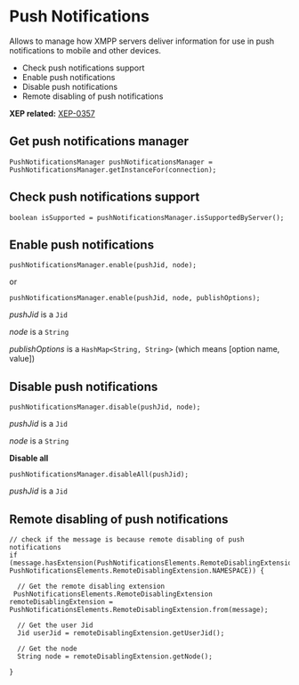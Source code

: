 Push Notifications
==================

Allows to manage how XMPP servers deliver information for use in push notifications to mobile and other devices.

  * Check push notifications support
  * Enable push notifications
  * Disable push notifications
  * Remote disabling of push notifications


**XEP related:** [XEP-0357](http://xmpp.org/extensions/xep-0357.html)


Get push notifications manager
------------------------------
```
PushNotificationsManager pushNotificationsManager = PushNotificationsManager.getInstanceFor(connection);
```


Check push notifications support
--------------------------------

```
boolean isSupported = pushNotificationsManager.isSupportedByServer();
```


Enable push notifications
-----------------------

```
pushNotificationsManager.enable(pushJid, node);
```
or
```
pushNotificationsManager.enable(pushJid, node, publishOptions);
```
*pushJid* is a `Jid`

*node* is a `String`

*publishOptions* is a `HashMap<String, String>` (which means [option name, value])


Disable push notifications
--------------------------

```
pushNotificationsManager.disable(pushJid, node);
```
*pushJid* is a `Jid`

*node* is a `String`

**Disable all**

```
pushNotificationsManager.disableAll(pushJid);
```
*pushJid* is a `Jid`


Remote disabling of push notifications
--------------------------------------

```
// check if the message is because remote disabling of push notifications
if (message.hasExtension(PushNotificationsElements.RemoteDisablingExtension.ELEMENT, PushNotificationsElements.RemoteDisablingExtension.NAMESPACE)) {
  
  // Get the remote disabling extension
 PushNotificationsElements.RemoteDisablingExtension remoteDisablingExtension = PushNotificationsElements.RemoteDisablingExtension.from(message);

  // Get the user Jid
  Jid userJid = remoteDisablingExtension.getUserJid();

  // Get the node
  String node = remoteDisablingExtension.getNode();

}
```
